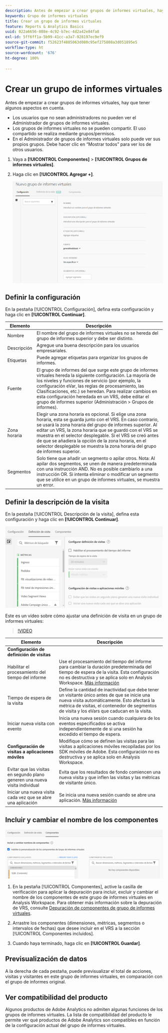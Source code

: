 ```yaml
---
description: Antes de empezar a crear grupos de informes virtuales, hay que tener algunos aspectos en cuenta.
keywords: Grupo de informes virtuales
title: Crear un grupo de informes virtuales
feature: Reports & Analytics Basics
uuid: 022a6656-808e-4c92-b7ec-4d2a42e84fa8
exl-id: 5ff6ff1a-5b99-41cc-a3a7-928197ec9ef9
source-git-commit: f52623f4885063d080c95ef275808a3d051895e5
workflow-type: ht
source-wordcount: '676'
ht-degree: 100%

---
```


# Crear un grupo de informes virtuales

Antes de empezar a crear grupos de informes virtuales, hay que tener algunos aspectos en cuenta.

* Los usuarios que no sean administradores no pueden ver el Administrador de grupos de informes virtuales.
* Los grupos de informes virtuales no se pueden compartir. El uso compartido se realiza mediante grupos/permisos.
* En el Administrador de grupos de informes virtuales solo puede ver sus propios grupos. Debe hacer clic en “Mostrar todos” para ver los de otros usuarios.

1. Vaya a **[!UICONTROL Componentes]** > **[!UICONTROL Grupos de informes virtuales]**.
1. Haga clic en **[!UICONTROL Agregar +]**.

   ![](assets/new_vrs.png)

## Definir la configuración

En la pestaña [!UICONTROL Configuración], defina esta configuración y haga clic en **[!UICONTROL Continuar]**.

| Elemento | Descripción |
| --- |--- |
| Nombre | El nombre del grupo de informes virtuales no se hereda del grupo de informes superior y debe ser distinto. |
| Descripción | Agregue una buena descripción para los usuarios empresariales. |
| Etiquetas | Puede agregar etiquetas para organizar los grupos de informes. |
| Fuente | El grupo de informes del que surge este grupo de informes virtuales hereda la siguiente configuración. La mayoría de los niveles y funciones de servicio (por ejemplo, la configuración eVar, las reglas de procesamiento, las Clasificaciones, etc.) se heredan. Para realizar cambios en esta configuración heredada en un VRS, debe editar el grupo de informes superior (Administración > Grupos de informes). |
| Zona horaria | Elegir una zona horaria es opcional. Si elige una zona horaria, esta se guarda junto con el VRS. En caso contrario, se usará la zona horaria del grupo de informes superior.  Al editar un VRS, la zona horaria que se guardó con el VRS se muestra en el selector desplegable. Si el VRS se creó antes de que se añadiera la opción de la zona horaria, en el selector desplegable se muestra la zona horaria del grupo de informes superior. |
| Segmentos | Solo tiene que añadir un segmento o apilar otros.   Nota: Al apilar dos segmentos, se unen de manera predeterminada con una instrucción AND. No es posible cambiarlo a una instrucción OR. Si intenta eliminar o modificar un segmento que se utilice en un grupo de informes virtuales, se muestra un error. |

## Definir la descripción de la visita

En la pestaña [!UICONTROL Descripción de la visita], defina esta configuración y haga clic en **[!UICONTROL Continuar]**.

![](assets/visit-definition.png)

Este es un vídeo sobre cómo ajustar una definición de visita en un grupo de informes virtuales:

>[!VIDEO](https://video.tv.adobe.com/v/23545/?quality=12)

| Elemento | Descripción |
| --- |--- |
| **Configuración de definición de visitas** |  |
| Habilitar el procesamiento del tiempo del informe | Use el procesamiento del tiempo del informe para cambiar la duración predeterminada del tiempo de espera de la visita. Esta configuración no es destructiva y se aplica solo en Analysis Workspace. [Más información](/help/components/vrs/vrs-report-time-processing.md) |
| Tiempo de espera de la visita | Define la cantidad de inactividad que debe tener un visitante único antes de que se inicie una nueva visita automáticamente. Esto afectará la métrica de visitas, el contenedor de segmentos de visita y los eVars que caducan en la visita. |
| Iniciar nueva visita con evento | Inicia una nueva sesión cuando cualquiera de los eventos especificados se activa independientemente de si una sesión ha excedido el tiempo de espera. |
| **Configuración de visitas a aplicaciones móviles** | Modifique cómo se definen las visitas para las visitas a aplicaciones móviles recopiladas por los SDK móviles de Adobe. Esta configuración no es destructiva y se aplica solo en Analysis Workspace. |
| Evitar que las visitas en segundo plano generen una nueva visita individual | Evita que los resultados de fondo comiencen una nueva visita y que inflen las visitas y las métricas de visitante único. |
| Iniciar una nueva visita cada vez que se abre una aplicación | Se inicia una nueva sesión cuando se abre una aplicación. [Más información](/help/components/vrs/vrs-mobile-visit-processing.md) |

## Incluir y cambiar el nombre de los componentes

![](assets/components.png)

1. En la pestaña [!UICONTROL Componentes], active la casilla de verificación para aplicar la depuración para incluir, excluir y cambiar el nombre de los componentes de este grupo de informes virtuales en Analysis Workspace.
Para obtener más información sobre la depuración de VRS, consulte [Depuración de componentes de grupo de informes virtuales](https://experienceleague.adobe.com/docs/analytics/components/virtual-report-suites/vrs-components.html?lang=es#virtual-report-suites).

1. Arrastre los componentes (dimensiones, métricas, segmentos o intervalos de fechas) que desee incluir en el VRS a la sección [!UICONTROL Componentes incluidos].

1. Cuando haya terminado, haga clic en **[!UICONTROL Guardar]**.

## Previsualización de datos

A la derecha de cada pestaña, puede previsualizar el total de acciones, visitas y visitantes en este grupo de informes virtuales, en comparación con el grupo de informes original.

## Ver compatibilidad del producto

Algunos productos de Adobe Analytics no admiten algunas funciones de los grupos de informes virtuales. La lista de compatibilidad del producto le permite ver qué productos de Adobe Analytics son compatibles en función de la configuración actual del grupo de informes virtuales.
